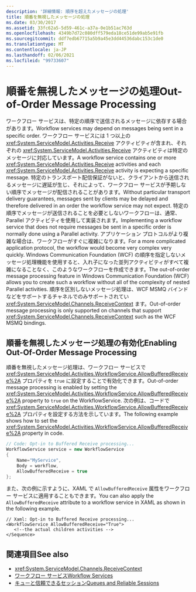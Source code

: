 ```yaml
---
description: '詳細情報: 順序を超えたメッセージの処理'
title: 順番を無視したメッセージの処理
ms.date: 03/30/2017
ms.assetid: 33fc62a5-5d59-461c-a37a-0e1b51ac763d
ms.openlocfilehash: 4349b7d72c080dff579eda18ce51de99ab5e91fb
ms.sourcegitcommit: ddf7edb67715a5b9a45e3dd44536dabc153c1de0
ms.translationtype: MT
ms.contentlocale: ja-JP
ms.lasthandoff: 02/06/2021
ms.locfileid: "99733607"
---
```

# <a name="out-of-order-message-processing"></a><span data-ttu-id="1ee98-103">順番を無視したメッセージの処理</span><span class="sxs-lookup"><span data-stu-id="1ee98-103">Out-of-Order Message Processing</span></span>

<span data-ttu-id="1ee98-104">ワークフロー サービスは、特定の順序で送信されるメッセージに依存する場合があります。</span><span class="sxs-lookup"><span data-stu-id="1ee98-104">Workflow services may depend on messages being sent in a specific order.</span></span> <span data-ttu-id="1ee98-105">ワークフロー サービスには 1 つ以上の <xref:System.ServiceModel.Activities.Receive> アクティビティが含まれ、それぞれの <xref:System.ServiceModel.Activities.Receive> アクティビティは特定のメッセージに対応しています。</span><span class="sxs-lookup"><span data-stu-id="1ee98-105">A workflow service contains one or more <xref:System.ServiceModel.Activities.Receive> activities and each <xref:System.ServiceModel.Activities.Receive> activity is expecting a specific message.</span></span> <span data-ttu-id="1ee98-106">特定のトランスポート配信保証がないと、クライアントから送信されるメッセージに遅延が生じ、それによって、ワークフロー サービスが予期しない順序でメッセージが配信されることがあります。</span><span class="sxs-lookup"><span data-stu-id="1ee98-106">Without particular transport delivery guarantees, messages sent by clients may be delayed and therefore delivered in an order the workflow service may not expect.</span></span> <span data-ttu-id="1ee98-107">特定の順序でメッセージが送信されることを必要としないワークフローは、通常、Parallel アクティビティを使用して実装されます。</span><span class="sxs-lookup"><span data-stu-id="1ee98-107">Implementing a workflow service that does not require messages be sent in a specific order is normally done using a Parallel activity.</span></span> <span data-ttu-id="1ee98-108">アプリケーション プロトコルがより複雑な場合は、ワークフローがすぐに複雑になります。</span><span class="sxs-lookup"><span data-stu-id="1ee98-108">For a more complicated application protocol, the workflow would become very complex very quickly.</span></span>  <span data-ttu-id="1ee98-109">Windows Communication Foundation (WCF) の順序を指定しないメッセージ処理機能を使用すると、入れ子になった並列アクティビティがすべて複雑になることなく、このようなワークフローを作成できます。</span><span class="sxs-lookup"><span data-stu-id="1ee98-109">The out-of-order message processing feature in Windows Communication Foundation (WCF) allows you to create such a workflow without all of the complexity of nested Parallel activities.</span></span> <span data-ttu-id="1ee98-110">順序を区別しないメッセージ処理は、WCF MSMQ バインドなどをサポートするチャネルでのみサポートされてい <xref:System.ServiceModel.Channels.ReceiveContext> ます。</span><span class="sxs-lookup"><span data-stu-id="1ee98-110">Out-of-order message processing is only supported on channels that support <xref:System.ServiceModel.Channels.ReceiveContext> such as the WCF MSMQ bindings.</span></span>  
  
## <a name="enabling-out-of-order-message-processing"></a><span data-ttu-id="1ee98-111">順番を無視したメッセージ処理の有効化</span><span class="sxs-lookup"><span data-stu-id="1ee98-111">Enabling Out-Of-Order Message Processing</span></span>  

 <span data-ttu-id="1ee98-112">順番を無視したメッセージ処理は、ワークフロー サービスで <xref:System.ServiceModel.Activities.WorkflowService.AllowBufferedReceive%2A> プロパティを `true` に設定することで有効化できます。</span><span class="sxs-lookup"><span data-stu-id="1ee98-112">Out-of-order message processing is enabled by setting the <xref:System.ServiceModel.Activities.WorkflowService.AllowBufferedReceive%2A> property to `true` on the WorkflowService.</span></span> <span data-ttu-id="1ee98-113">次の例は、コードで <xref:System.ServiceModel.Activities.WorkflowService.AllowBufferedReceive%2A> プロパティを設定する方法を示しています。</span><span class="sxs-lookup"><span data-stu-id="1ee98-113">The following example shows how to set the <xref:System.ServiceModel.Activities.WorkflowService.AllowBufferedReceive%2A> property in code.</span></span>  
  
```csharp  
// Code: Opt-in to Buffered Receive processing...  
WorkflowService service = new WorkflowService  
{  
    Name="MyService",  
    Body = workflow,  
    AllowBufferedReceive = true  
};  
```  
  
 <span data-ttu-id="1ee98-114">また、次の例に示すように、XAML で `AllowBufferedReceive` 属性をワークフロー サービスに適用することもできます。</span><span class="sxs-lookup"><span data-stu-id="1ee98-114">You can also apply the `AllowBufferedReceive` attribute to a workflow service in XAML as shown in the following example.</span></span>  
  
```xaml  
// Xaml: Opt-in to Buffered Receive processing...  
<WorkflowService AllowBufferedReceive="True">  
   <!--the actual children activities -->  
</Sequence>  
```  
  
## <a name="see-also"></a><span data-ttu-id="1ee98-115">関連項目</span><span class="sxs-lookup"><span data-stu-id="1ee98-115">See also</span></span>

- <xref:System.ServiceModel.Channels.ReceiveContext>
- [<span data-ttu-id="1ee98-116">ワークフロー サービス</span><span class="sxs-lookup"><span data-stu-id="1ee98-116">Workflow Services</span></span>](workflow-services.md)
- [<span data-ttu-id="1ee98-117">キューと信頼できるセッション</span><span class="sxs-lookup"><span data-stu-id="1ee98-117">Queues and Reliable Sessions</span></span>](queues-and-reliable-sessions.md)
